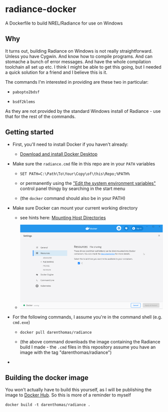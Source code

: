 # radiance-docker

A Dockerfile to build NREL/Radiance for use on Windows

## Why

It turns out, building Radiance on Windows is not really straightforward. Unless you have Cygwin. And know how to compile programs. And can stomache a bunch of error messages. And have the whole compilation toolchain all set up etc. I think I might be able to get this going, but I needed a quick solution for a friend and I believe this is it.

The commands I'm interested in providing are these two in particular:

- `pabopto2bdsf`

- `bsdf2klems`

As they are not provided by the standard Windows install of Radiance - use that for the rest of the commands.

## Getting started

- First, you'll need to install Docker if you haven't already:
  
  - [Download and install Docker Desktop](https://www.docker.com/products/docker-desktop)

- Make sure the `radiance.cmd` file in this repo are in your `PATH` variables 
  
  - `SET PATH=C:\Path\To\Your\Copy\of\this\Repo;%PATH%`
  
  - or permanently using the ["Edit the system environment variables"](https://www.techjunkie.com/environment-variables-windows-10/) control panel thingy by searching in the start menu
  
  - (the `docker` command should also be in your PATH)

- Make sure Docker can mount your current working directory
  
  - see hints here: [Mounting Host Directories](https://rominirani.com/docker-on-windows-mounting-host-directories-d96f3f056a2c)
  
  - ![What it looked like on my PC](docs/allow-mounting-c-drive.png)

- For the following commands, I assume you're in the command shell (e.g. `cmd.exe`) 
  
  - `docker pull darenthomas/radiance`
  
  - (the above command downloads the image containing the Radiance build I made - the `.cmd` files in this repository assume you have an image with the tag "darenthomas/radiance")

- 

## Building the docker image

You won't actually have to build this yourself, as I will be publishing the image to [Docker Hub](https://hub.docker.com/). So this is more of a reminder to myself

```
docker build -t darenthomas/radiance .
```
